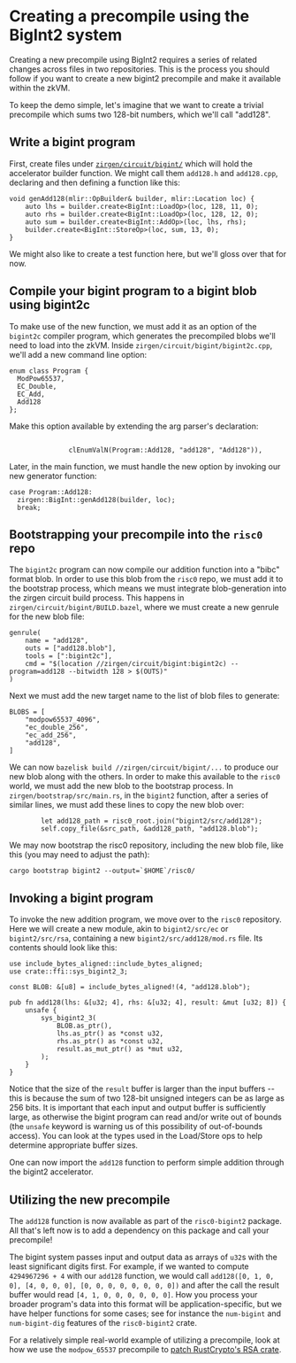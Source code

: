 # Creating a precompile using the BigInt2 system

Creating a new precompile using BigInt2 requires a series of related changes across files in two repositories. This is the process you should follow if you want to create a new bigint2 precompile and make it available within the zkVM.

To keep the demo simple, let's imagine that we want to create a trivial precompile which sums two 128-bit numbers, which we'll call "add128".


## Write a bigint program
First, create files under [`zirgen/circuit/bigint/`] which will hold the accelerator builder function. We might call them `add128.h` and `add128.cpp`, declaring and then defining a function like this:

```
void genAdd128(mlir::OpBuilder& builder, mlir::Location loc) {
    auto lhs = builder.create<BigInt::LoadOp>(loc, 128, 11, 0);
    auto rhs = builder.create<BigInt::LoadOp>(loc, 128, 12, 0);
    auto sum = builder.create<BigInt::AddOp>(loc, lhs, rhs);
    builder.create<BigInt::StoreOp>(loc, sum, 13, 0);
}
```

We might also like to create a test function here, but we'll gloss over that for now.

## Compile your bigint program to a bigint blob using bigint2c
To make use of the new function, we must add it as an option of the `bigint2c` compiler program, which generates the precompiled blobs we'll need to load into the zkVM. Inside `zirgen/circuit/bigint/bigint2c.cpp`, we'll add a new command line option:

```
enum class Program {
  ModPow65537,
  EC_Double,
  EC_Add,
  Add128
};
```

Make this option available by extending the arg parser's declaration:
```

               clEnumValN(Program::Add128, "add128", "Add128")),
```

Later, in the main function, we must handle the new option by invoking our new generator function:

```
case Program::Add128:
  zirgen::BigInt::genAdd128(builder, loc);
  break;
```

## Bootstrapping your precompile into the `risc0` repo

The `bigint2c` program can now compile our addition function into a "bibc" format blob. In order to use this blob from the `risc0` repo, we must add it to the bootstrap process, which means we must integrate blob-generation into the zirgen circuit build process. This happens in `zirgen/circuit/bigint/BUILD.bazel`, where we must create a new genrule for the new blob file:

```
genrule(
    name = "add128",
    outs = ["add128.blob"],
    tools = [":bigint2c"],
    cmd = "$(location //zirgen/circuit/bigint:bigint2c) --program=add128 --bitwidth 128 > $(OUTS)"
)
```

Next we must add the new target name to the list of blob files to generate:

```
BLOBS = [
    "modpow65537_4096",
    "ec_double_256",
    "ec_add_256",
    "add128",
]
```

We can now `bazelisk build //zirgen/circuit/bigint/...` to produce our new blob along with the others. In order to make this available to the `risc0` world, we must add the new blob to the bootstrap process. In `zirgen/bootstrap/src/main.rs`, in the `bigint2` function, after a series of similar lines, we must add these lines to copy the new blob over:


```
        let add128_path = risc0_root.join("bigint2/src/add128");
        self.copy_file(&src_path, &add128_path, "add128.blob");
```

We may now bootstrap the risc0 repository, including the new blob file, like this (you may need to adjust the path):


```
cargo bootstrap bigint2 --output=`$HOME`/risc0/
```

## Invoking a bigint program
To invoke the new addition program, we move over to the `risc0` repository. Here we will create a new module, akin to `bigint2/src/ec` or `bigint2/src/rsa`, containing a new `bigint2/src/add128/mod.rs` file. Its contents should look like this:

```
use include_bytes_aligned::include_bytes_aligned;
use crate::ffi::sys_bigint2_3;

const BLOB: &[u8] = include_bytes_aligned!(4, "add128.blob");

pub fn add128(lhs: &[u32; 4], rhs: &[u32; 4], result: &mut [u32; 8]) {
    unsafe {
        sys_bigint2_3(
            BLOB.as_ptr(),
            lhs.as_ptr() as *const u32,
            rhs.as_ptr() as *const u32,
            result.as_mut_ptr() as *mut u32,
        );
    }
}
```

Notice that the size of the `result` buffer is larger than the input buffers -- this is because the sum of two 128-bit unsigned integers can be as large as 256 bits. It is important that each input and output buffer is sufficiently large, as otherwise the bigint program can read and/or write out of bounds (the `unsafe` keyword is warning us of this possibility of out-of-bounds access). You can look at the types used in the Load/Store ops to help determine appropriate buffer sizes.

One can now import the `add128` function to perform simple addition through the bigint2 accelerator.

## Utilizing the new precompile

The `add128` function is now available as part of the `risc0-bigint2` package. All that's left now is to add a dependency on this package and call your precompile!

The bigint system passes input and output data as arrays of `u32`s with the least significant digits first. For example, if we wanted to compute `4294967296 + 4` with our `add128` function, we would call `add128([0, 1, 0, 0], [4, 0, 0, 0], [0, 0, 0, 0, 0, 0, 0, 0])` and after the call the result buffer would read `[4, 1, 0, 0, 0, 0, 0, 0]`. How you process your broader program's data into this format will be application-specific, but we have helper functions for some cases; see for instance the `num-bigint` and `num-bigint-dig` features of the `risc0-bigint2` crate.

For a relatively simple real-world example of utilizing a precompile, look at how we use the `modpow_65537` precompile to [patch RustCrypto's RSA crate][rustcrypto-rsa-patch].

[`zirgen/circuit/bigint/`]: https://github.com/risc0/zirgen/tree/main/zirgen/circuit/bigint
[rustcrypto-rsa-patch]: https://github.com/risc0/RustCrypto-RSA/pull/5/files
